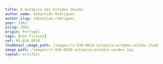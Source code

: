 ```yaml
---
title: A Autópsia dos Estados Unidos
author_name: Sebastião Rodrigues
author_slug: sebastiao-rodrigues
year: 1962
yslug: 1962
origin: Portugal
tags: [non-fiction]
ref: RS.010.0010
thumbnail_image_path: /images/rs-010-0010-autopsia-estados-unidos-thumbnail.jpg
image_path: /images/rs-010-0010-autopsia-estados-unidos.jpg
layout: artifact
---
```

